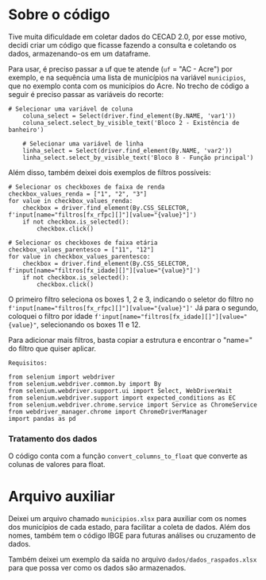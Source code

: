 # Sobre o código

Tive muita dificuldade em coletar dados do CECAD 2.0, por esse motivo, decidi criar um código que ficasse fazendo a consulta e coletando os dados, armazenando-os em um dataframe.

Para usar, é preciso passar a uf que te atende (`uf` = "AC - Acre") por exemplo, e na sequência uma lista de municípios na variável `municipios`, que no exemplo conta com os municípios do Acre.
No trecho de código a seguir é preciso passar as variáveis do recorte:
```
# Selecionar uma variável de coluna
    coluna_select = Select(driver.find_element(By.NAME, 'var1'))
    coluna_select.select_by_visible_text('Bloco 2 - Existência de banheiro')
    
    # Selecionar uma variável de linha
    linha_select = Select(driver.find_element(By.NAME, 'var2'))
    linha_select.select_by_visible_text('Bloco 8 - Função principal')
```

Além disso, também deixei dois exemplos de filtros possíveis:

```
# Selecionar os checkboxes de faixa de renda
checkbox_values_renda = ["1", "2", "3"]
for value in checkbox_values_renda:
    checkbox = driver.find_element(By.CSS_SELECTOR, f'input[name="filtros[fx_rfpc][]"][value="{value}"]')
    if not checkbox.is_selected():
        checkbox.click()

# Selecionar os checkboxes de faixa etária
checkbox_values_parentesco = ["11", "12"]
for value in checkbox_values_parentesco:
    checkbox = driver.find_element(By.CSS_SELECTOR, f'input[name="filtros[fx_idade][]"][value="{value}"]')
    if not checkbox.is_selected():
        checkbox.click()
```

O primeiro filtro seleciona os boxes 1, 2 e 3, indicando o seletor do filtro no `f'input[name="filtros[fx_rfpc][]"][value="{value}"]'` 
Já para o segundo, coloquei o filtro por idade `f'input[name="filtros[fx_idade][]"][value="{value}"`, selecionando os boxes 11 e 12.

Para adicionar mais filtros, basta copiar a estrutura e encontrar o "name=" do filtro que quiser aplicar.

```
Requisitos:

from selenium import webdriver
from selenium.webdriver.common.by import By
from selenium.webdriver.support.ui import Select, WebDriverWait
from selenium.webdriver.support import expected_conditions as EC
from selenium.webdriver.chrome.service import Service as ChromeService
from webdriver_manager.chrome import ChromeDriverManager
import pandas as pd

```

### Tratamento dos dados

O código conta com a função `convert_columns_to_float` que converte as colunas de valores para float.

# Arquivo auxiliar

Deixei um arquivo chamado `municipios.xlsx` para auxiliar com os nomes dos municípios de cada estado, para facilitar a coleta de dados. Além dos nomes, também tem o código IBGE para futuras análises ou cruzamento de dados. 

Também deixei um exemplo da saída no arquivo `dados/dados_raspados.xlsx` para que possa ver como os dados são armazenados.